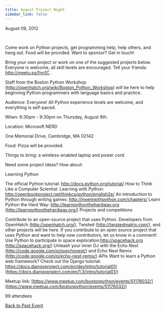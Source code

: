 ```yaml
---
title: August Project Night
sidebar_link: false
---
```


August 09, 2012


   

Come work on Python projects, get programming help, help others, and hang out. Food will be provided. Want to sponsor? Get in touch!

Bring your own project or work on one of the suggested projects below. Everyone is welcome, all skill levels are encouraged. Tell your friends: http://meetu.ps/fnn1C .

Staff from the Boston Python Workshop (http://openhatch.org/wiki/Boston_Python_Workshop) will be here to help beginning Python programmers with language basics and practice.

Audience: Everyone! All Python experience levels are welcome, and everything is self-paced.

When: 6:30pm - 9:30pm on Thursday, August 9th.

Location: Microsoft NERD

One Memorial Drive, Cambridge, MA 02142

Food: Pizza will be provided.

Things to bring: a wireless-enabled laptop and power cord

Need some project ideas? How about:

Learning Python

The official Python tutorial: http://docs.python.org/tutorial/ How to Think Like a Computer Scientist: Learning with Python: http://openbookproject.net/thinkcs/python/english2e/ An introduction to Python through writing games: http://inventwithpython.com/chapters/ Learn Python the Hard Way: http://learnpythonthehardway.org (http://learnpythonthehardway.org/) Projects and competitions

Contribute to an open-source project that uses Python. Developers from OpenHatch (http://openhatch.org/), Twisted (http://twistedmatrix.com/), and other projects will be here. If you contribute to an open source project that uses Python and want to help new contributors, let us know in a comment! Use Python to participate in space exploration:http://spacehack.org (http://spacehack.org/) Unleash your inner DJ with the Echo Nest (http://code.google.com/p/pyechonest/) and Echo Nest Remix (http://code.google.com/p/echo-nest-remix/) APIs Want to learn a Python web framework? Check out the Django tutorial: https://docs.djangoproject.com/en/dev/intro/tutorial01/ (https://docs.djangoproject.com/en/1.3/intro/tutorial01/)


Meetup link: [https://www.meetup.com/bostonpython/events/51176032/](https://www.meetup.com/bostonpython/events/51176032/)

99 attendees

[Back to Past Event](past-events.md)